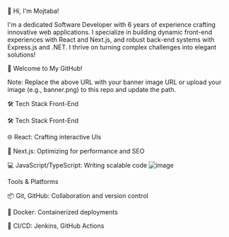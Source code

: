 👋 Hi, I'm Mojtaba!

I'm a dedicated Software Developer with 6 years of experience crafting innovative web applications. I specialize in building dynamic front-end experiences with React and Next.js,
 and robust back-end systems with Express.js and .NET. I thrive on turning complex challenges into elegant solutions!

🎉 Welcome to My GitHub!


Note: Replace the above URL with your banner image URL or upload your image (e.g., banner.png) to this repo and update the path.

🛠️ Tech Stack
Front-End

🛠️ Tech Stack
Front-End

🌐 React: Crafting interactive UIs

🚀 Next.js: Optimizing for performance and SEO

💻 JavaScript/TypeScript: Writing scalable code
![image](https://github.com/user-attachments/assets/b1ae5336-ee2b-44a4-98a2-2abf649179a3)





Tools & Platforms

📦 Git, GitHub: Collaboration and version control

🐳 Docker: Containerized deployments

🔄 CI/CD: Jenkins, GitHub Actions


